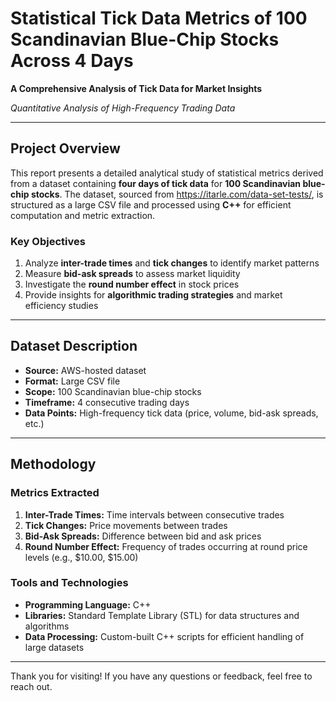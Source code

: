 # Statistical Tick Data Metrics of 100 Scandinavian Blue-Chip Stocks Across 4 Days  

**A Comprehensive Analysis of Tick Data for Market Insights**  

*Quantitative Analysis of High-Frequency Trading Data*

---

## Project Overview
This report presents a detailed analytical study of statistical metrics derived from a dataset containing **four days of tick data** for **100 Scandinavian blue-chip stocks**. The dataset, sourced from https://itarle.com/data-set-tests/, is structured as a large CSV file and processed using **C++** for efficient computation and metric extraction.

### Key Objectives
1. Analyze **inter-trade times** and **tick changes** to identify market patterns
2. Measure **bid-ask spreads** to assess market liquidity
3. Investigate the **round number effect** in stock prices
4. Provide insights for **algorithmic trading strategies** and market efficiency studies

---

## Dataset Description
- **Source:** AWS-hosted dataset
- **Format:** Large CSV file
- **Scope:** 100 Scandinavian blue-chip stocks
- **Timeframe:** 4 consecutive trading days
- **Data Points:** High-frequency tick data (price, volume, bid-ask spreads, etc.)

---

## Methodology
### Metrics Extracted
1. **Inter-Trade Times:** Time intervals between consecutive trades
2. **Tick Changes:** Price movements between trades
3. **Bid-Ask Spreads:** Difference between bid and ask prices
4. **Round Number Effect:** Frequency of trades occurring at round price levels (e.g., $10.00, $15.00)

### Tools and Technologies
- **Programming Language:** C++
- **Libraries:** Standard Template Library (STL) for data structures and algorithms
- **Data Processing:** Custom-built C++ scripts for efficient handling of large datasets

---

Thank you for visiting! If you have any questions or feedback, feel free to reach out.
